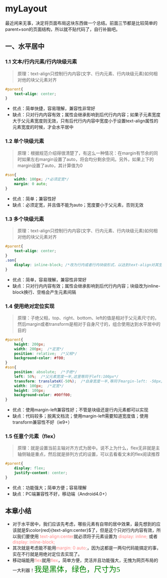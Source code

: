 <!--
 * @Descripttion: 
 * @version: 1.0.0
 * @Author: jimmiezhou
 * @Date: 2019-10-28 11:33:21
 * @LastEditors: jimmiezhou
 * @LastEditTime: 2019-10-28 13:57:20
 -->
# myLayout
最近闲来无事，决定将页面布局这块东西做一个总结。前面三节都是比较简单的parent+son的页面结构，所以就不贴代码了，自行补脑吧。

## 一、水平居中
### 1.1 文本/行内元素/行内块级元素
> 原理：text-align只控制行内内容(文字、行内元素、行内块级元素)如何相对他的块父元素对齐
```css
#parent{
    text-align: center;
}
```
- 优点：简单快捷，容易理解，兼容性非常好
- 缺点：只对行内内容有效；属性会继承影响到后代行内内容；如果子元素宽度大于父元素宽度则无效，只有后代行内内容中宽度小于设置text-align属性的元素宽度的时候，才会水平居中
### 1.2 单个块级元素
> 原理：根据规范介绍得很清楚了，有这么一种情况：在margin有节余的同时如果左右margin设置了auto，将会均分剩余空间。另外，如果上下的margin设置了auto，其计算值为0
```css
#son{
    width: 100px; /*必须定宽*/
    margin: 0 auto;
}
```
- 优点：简单；兼容性好
- 缺点：必须定宽，并且值不能为auto；宽度要小于父元素，否则无效
### 1.3 多个块级元素
> 原理：text-align只控制行内内容(文字、行内元素、行内块级元素)如何相对他的块父元素对齐
```css
#parent{
    text-align: center;
}
.son{
    display: inline-block; /*改为行内或者行内块级形式，以达到text-align对其生效*/
}
```
- 优点：简单，容易理解，兼容性非常好
- 缺点：只对行内内容有效；属性会继承影响到后代行内内容；块级改为inline-block换行、空格会产生元素间隔
### 1.4 使用绝对定位实现
> 原理：子绝父相，top、right、bottom、left的值是相对于父元素尺寸的，然后margin或者transform是相对于自身尺寸的，组合使用达到水平居中的目的
```css
#parent{
    height: 200px;
    width: 200px;  /*定宽*/
    position: relative;  /*父相*/
    background-color: #f00;
}
#son{
    position: absolute;  /*子绝*/
    left: 50%;  /*父元素宽度一半,这里等同于left:100px*/
    transform: translateX(-50%);  /*自身宽度一半,等同于margin-left: -50px;*/
    width: 100px;  /*定宽*/
    height: 100px;
    background-color: #00ff00;
}
```
- 优点：使用margin-left兼容性好；不管是块级还是行内元素都可以实现
- 缺点：代码较多；脱离文档流；使用margin-left需要知道宽度值；使用transform兼容性不好（ie9+）
### 1.5 任意个元素（flex）
> 原理：就是设置当前主轴对齐方式为居中。说不上为什么，flex无非就是主轴侧轴是重点，然后就是排列方式的设置，可以去看看文末的flex阅读推荐
```css
#parent{
    display: flex;
    justify-content: center;
}
```
- 优点：功能强大；简单方便；容易理解
- 缺点：PC端兼容性不好，移动端（Android4.0+）
## 本章小结
- 对于水平居中，我们应该先考虑，哪些元素有自带的居中效果，最先想到的应该就是$\color{red}{text-align:center}$了，但是这个只对行内内容有效，所以我们要使用 <label style="color:#f88">text-align:center</label>就必须将子元素设置为<label style="color:#f88"> display: inline; </label>或者<label style="color:#f88"> display: inline-block;</label>
- 其次就是考虑能不能用<label style="color:#f88">margin: 0 auto;</label>，因为这都是一两句代码能搞定的事，实在不行就是用绝对定位去实现了。
- 移动端能用<label style="color:#f88">flex</label>就用<label style="color:#f88">flex</label>，简单方便，灵活并且功能强大，无愧为网页布局的一大利器！<font face="黑体" color=green size=5>我是黑体，绿色，尺寸为5</font>

